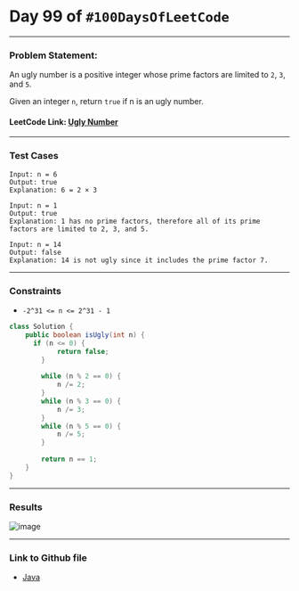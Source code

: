 # Day 99 of `#100DaysOfLeetCode`

___
### Problem Statement:  
An ugly number is a positive integer whose prime factors are limited to `2`, `3`, and `5`.

Given an integer `n`, return `true` if n is an ugly number.


#### LeetCode Link: [Ugly Number](https://leetcode.com/problems/ugly-number/description/)
___


### Test Cases
```
Input: n = 6
Output: true
Explanation: 6 = 2 × 3
```
```
Input: n = 1
Output: true
Explanation: 1 has no prime factors, therefore all of its prime factors are limited to 2, 3, and 5.
```
```
Input: n = 14
Output: false
Explanation: 14 is not ugly since it includes the prime factor 7.
```
___

### Constraints 
* `-2^31 <= n <= 2^31 - 1`

```java
class Solution {
    public boolean isUgly(int n) {
      if (n <= 0) {
            return false;
        }
        
        while (n % 2 == 0) {
            n /= 2;
        }
        while (n % 3 == 0) {
            n /= 3;
        }
        while (n % 5 == 0) {
            n /= 5;
        }
        
        return n == 1;
    }
}
```
___
### Results
![image](https://github.com/studentdevelops/100DaysOfLeetCode/assets/31382363/273fdd31-cfde-4988-956f-1110ac8abb18)

___

### Link to Github file  
* [Java](https://github.com/studentdevelops/100DaysOfLeetCode/blob/a80cab37fa957fccefb8d1adae990c9a69611305/Day98_Power_Of_Four/code.java)
